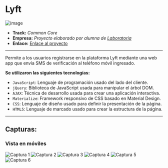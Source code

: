 # Lyft

![image](https://user-images.githubusercontent.com/32879152/38622482-e5c81548-3d68-11e8-82fa-f8bb38e12d26.png)

* **Track:** _Common Core_
* **Empresa:** _Proyecto elaborado por alumna de [Laboratoria](http://www.laboratoria.la/)_
* **Enlace:** [Enlace al proyecto](https://superliza.github.io/lyft-mobile/)

---

Permite a los usuarios registrarse en la plataforma Lyft mediante una web app que envía SMS de verificación al teléfono móvil ingresado.

**Se utilizaron las siguientes tecnologías:**

* `JavaScript`: Lenguaje de programación usado del lado del cliente.
* `jQuery`: Biblioteca de JavaScript usada para manipular el árbol DOM.
* `AJAX`: Técnica de desarrollo usada para crear una aplicación interactiva.
* `Materialize`: Framework responsivo de CSS basado en Material Design.
* `CSS`: Lenguaje de diseño usado para definir la presentación de la página.
* `HTML5`: Lenguaje de marcado usado para crear la estructura de la página.

---

## Capturas:

### Vista en móviles
![Captura 1](assets/images/captura-1.jpg)
![Captura 2](assets/images/captura-2.jpg)
![Captura 3](assets/images/captura.jpg)
![Captura 4](assets/images/captura-4.jpg)
![Captura 5](assets/images/captura-5.jpg)
![Captura 6](assets/images/captura-6.jpg)
